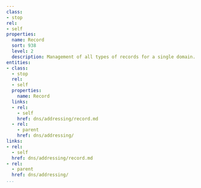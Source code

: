 ```yaml
---
class:
- stop
rel:
- self
properties:
  name: Record
  sort: 938
  level: 2
  description: Management of all types of records for a single domain.
entities:
- class:
  - stop
  rel:
  - self
  properties:
    name: Record
  links:
  - rel:
    - self
    href: dns/addressing/record.md
  - rel:
    - parent
    href: dns/addressing/
links:
- rel:
  - self
  href: dns/addressing/record.md
- rel:
  - parent
  href: dns/addressing/
...
```

